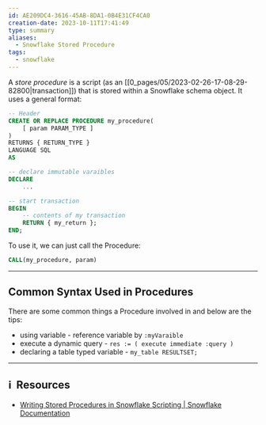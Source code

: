```yaml
---
id: AE209DC4-3616-45AB-8DA1-0B4E31CF4CA0
creation-date: 2023-10-11T17:41:49
type: summary
aliases:
  - Snowflake Stored Procedure
tags:
  - snowflake
---
```

A *store procedure* is a script (as an [[0_pages/05/2023-02-26-17-08-29-82800|transaction]]) that is stored within a Snowflake schema object. It uses a general format: 

```sql
-- Header 
CREATE OR REPLACE PROCEDURE my_procedure(
	[ param PARAM_TYPE ]
)
RETURNS { RETURN_TYPE }
LANGUAGE SQL
AS

-- declare immutable varaibles
DECLARE
	...

-- start transaction
BEGIN
	-- contents of my transaction
	RETURN { my_return };
END; 
```

To use it, we can just call the Procedure: 

```sql
CALL(my_procedure, param)
```

---
## Common Syntax Used in Procedures

There are some common things a Procedure involved in and below are the tips: 
- using variable - reference variable by `:myVaraible`
- execute a dynamic query - `res := ( execute immediate :query )`
- declaring a table typed variable - `my_table RESULTSET;`


---
## ℹ️  Resources
- [Writing Stored Procedures in Snowflake Scripting | Snowflake Documentation](https://docs.snowflake.com/developer-guide/stored-procedure/stored-procedures-snowflake-scripting)